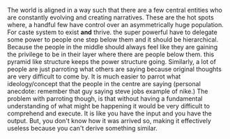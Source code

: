 The world is aligned in a way such that there are a few central entities who are constantly evolving and creating narratives.
These are the hot spots where, a handful few have control over an asymmetrically huge population.
For caste system to exist __and__ thrive. the super powerful have to delegate some power to people one step below them and it should be hierarchical. Because the people in the middle should always feel like they are gaining the privilege to be in their layer where there are people below them. this pyramid like structure keeps the power structure going.
Similarly, a lot of people are just parroting what others are saying because original thoughts are very difficult to come by. It is much easier to parrot what ideology/concept that the people in the centre are saying (personal anecdote: remember that guy saying steve jobs example of nike.) The problem with parroting though, is that without having a fundamental understanding of what might be happening it would be very difficult to comprehend and execute. It is like you have the input and you have the output. But, you don't know how it was arrived so, making it effectively useless because you can't derive something similar.
